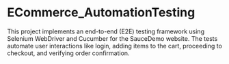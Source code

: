 # ECommerce_AutomationTesting
This project implements an end-to-end (E2E) testing framework using Selenium WebDriver and Cucumber for the SauceDemo website. The tests automate user interactions like login, adding items to the cart, proceeding to checkout, and verifying order confirmation.
